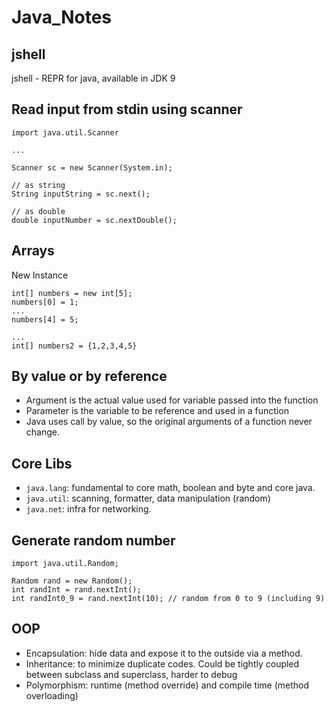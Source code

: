 Java_Notes
==========

## jshell
jshell - REPR for java, available in JDK 9

## Read input from stdin using scanner
```
import java.util.Scanner

...

Scanner sc = new Scanner(System.in);

// as string
String inputString = sc.next();

// as double
double inputNumber = sc.nextDouble();
```


## Arrays
New Instance
```
int[] numbers = new int[5];
numbers[0] = 1;
...
numbers[4] = 5;

...
int[] numbers2 = {1,2,3,4,5}
```


## By value or by reference
- Argument is the actual value used for variable passed into the function
- Parameter is the variable to be reference and used in a function
- Java uses call by value, so the original arguments of a function never change.


## Core Libs
- `java.lang`: fundamental to core math, boolean and byte and core java.
- `java.util`: scanning, formatter, data manipulation (random)
- `java.net`: infra for networking.


## Generate random number
```
import java.util.Random;

Random rand = new Random();
int randInt = rand.nextInt();
int randInt0_9 = rand.nextInt(10); // random from 0 to 9 (including 9)
```

## OOP
- Encapsulation: hide data and expose it to the outside via a method.
- Inheritance: to minimize duplicate codes. Could be tightly coupled between subclass and superclass, harder to debug
- Polymorphism: runtime (method override) and compile time (method overloading)
